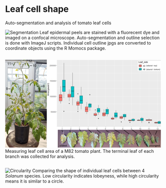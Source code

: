 # Leaf cell shape
Auto-segmentation and analysis of tomato leaf cells

![Segmentation](leaf_seg1.jpg)
Leaf epidermal peels are stained with a fluorecent dye and imaged on a confocal microscope. Auto-segmentation and outline selection is done with ImageJ scripts. Individual cell outline jpgs are converted to coordinate objects using the R Momocs package.

##

![Area](tomato_area.jpg)
Measuring leaf cell area of a M82 tomato plant. The terminal leaf of each branch was collected for analysis.

##

![Circularity](circularity.jpg)
Comparing the shape of individual leaf cells between 4 *Solanum* species. Low circularity indicates lobeyness, while high circularity means it is similar to a circle.
